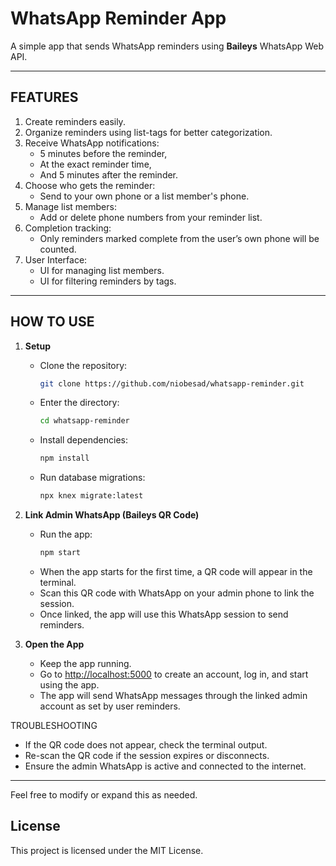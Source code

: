 # WhatsApp Reminder App

A simple app that sends WhatsApp reminders using **Baileys** WhatsApp Web API.

---
## FEATURES

1. Create reminders easily.  
2. Organize reminders using list-tags for better categorization.  
3. Receive WhatsApp notifications:  
   - 5 minutes before the reminder,  
   - At the exact reminder time,  
   - And 5 minutes after the reminder.  
4. Choose who gets the reminder:  
   - Send to your own phone or a list member's phone.  
5. Manage list members:  
   - Add or delete phone numbers from your reminder list.  
6. Completion tracking:  
   - Only reminders marked complete from the user’s own phone will be counted.  
7. User Interface:  
   - UI for managing list members.  
   - UI for filtering reminders by tags.  

---

## HOW TO USE

1. **Setup**
   - Clone the repository:
     ```bash
     git clone https://github.com/niobesad/whatsapp-reminder.git
     ```
   - Enter the directory: 
     ```bash
     cd whatsapp-reminder
     ```
   - Install dependencies: 
     ```bash
     npm install
     ```
   - Run database migrations:
     ```bash
     npx knex migrate:latest
     ```

2. **Link Admin WhatsApp (Baileys QR Code)**
   - Run the app:
     ```bash
     npm start
     ```
   - When the app starts for the first time, a QR code will appear in the terminal.
   - Scan this QR code with WhatsApp on your admin phone to link the session.
   - Once linked, the app will use this WhatsApp session to send reminders.

3. **Open the App**
   - Keep the app running.
   - Go to [http://localhost:5000](http://localhost:5000) to create an account, log in, and start using the app.
   - The app will send WhatsApp messages through the linked admin account as set by user reminders.


TROUBLESHOOTING

   - If the QR code does not appear, check the terminal output.
   - Re-scan the QR code if the session expires or disconnects.
   - Ensure the admin WhatsApp is active and connected to the internet.

---

Feel free to modify or expand this as needed.

## License

This project is licensed under the MIT License.
